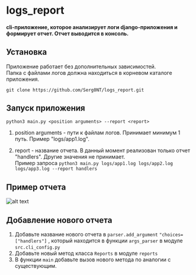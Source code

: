 # **logs_report**

#### **cli-приложение, которое анализирует логи django-приложения и формирует отчет. Отчет выводится в консоль.** 

## Установка
Приложение работает без дополнительных зависимостей.  
Папка с файлами логов должна находиться в корневом каталоге приложения.

 ```git clone https://github.com/Serg0NT/logs_report.git```

## Запуск приложения

```python3 main.py <position arguments> --report <report>```

1. position arguments - пути к файлам логов. Принимает минимум 1 путь. Пример "logs/app1.log".

2. report - название отчета. В данный момент реализован только отчет "handlers". Другие значения не принимает.    
Пример запроса ```python3 main.py logs/app1.log logs/app2.log logs/app3.log --report handlers```

## Пример отчета
    
![alt text](https://github.com/Serg0NT/logs_report/blob/main/example_report.png)

## Добавление нового отчета
1. Добавьте название нового отчета в ```parser.add_argument``` ```"choices=["handlers"]``` , который находится в функции ```args_parser``` в модуле ```src.cli_config.py```
2. Добавьте новый метод класса ```Reports``` в модуле ```reports```
3. В функции ```main``` добавьте вызов нового метода по аналогии с существующим.


